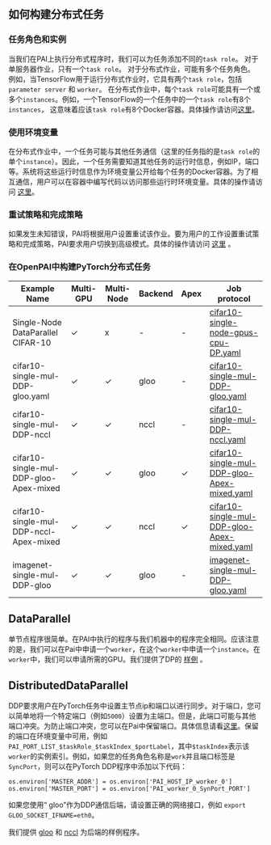 ﻿## 如何构建分布式任务

### 任务角色和实例

当我们在PAI上执行分布式程序时，我们可以为任务添加不同的`task role`。 对于单服务器作业，只有一个`task role`。 对于分布式作业，可能有多个任务角色。 例如，当TensorFlow用于运行分布式作业时，它具有两个`task role`，包括`parameter server` 和 `worker`。 在分布式作业中，每个`task role`可能具有一个或多个`instances`。例如，一个TensorFlow的一个任务中的一个`task role`有8个`instances`， 这意味着应该`task role`有8个Docker容器。具体操作请访问[这里](./如何使用高级任务设置.md#multiple-task-roles)。

### 使用环境变量

在分布式作业中，一个任务可能与其他任务通信（这里的任务指的是`task role`的单个`instance`）。因此，一个任务需要知道其他任务的运行时信息，例如IP，端口等。系统将这些运行时信息作为环境变量公开给每个任务的Docker容器。为了相互通信，用户可以在容器中编写代码以访问那些运行时环境变量。具体的操作请访问 [这里](./如何使用高级任务设置.md#environmental-variables-and-port-reservation)。

### 重试策略和完成策略

如果发生未知错误，PAI将根据用户设置重试该作业。要为用户的工作设置重试策略和完成策略，PAI要求用户切换到高级模式。具体的操作请访问 [这里](./如何使用高级任务设置.md#job-exit-spec-retry-policy-and-completion-policy) 。

### 在OpenPAI中构建PyTorch分布式任务

Example Name | Multi-GPU | Multi-Node | Backend |Apex| Job protocol |
---|---|---|---|---|---| 
Single-Node DataParallel CIFAR-10 | ✓| x | -|-| [cifar10-single-node-gpus-cpu-DP.yaml](https://github.com/microsoft/pai/tree/master/examples/Distributed-example/cifar10-single-node-gpus-cpu-DP.yaml)|
cifar10-single-mul-DDP-gloo.yaml | ✓|  ✓ | gloo|-| [cifar10-single-mul-DDP-gloo.yaml](https://github.com/microsoft/pai/tree/master/examples/Distributed-example/cifar10-single-mul-DDP-gloo.yaml)|
cifar10-single-mul-DDP-nccl | ✓| ✓ |nccl|-| [cifar10-single-mul-DDP-nccl.yaml](https://github.com/microsoft/pai/tree/master/examples/Distributed-example/cifar10-single-mul-DDP-nccl.yaml)|
cifar10-single-mul-DDP-gloo-Apex-mixed | ✓|  ✓ | gloo|✓ | [cifar10-single-mul-DDP-gloo-Apex-mixed.yaml](https://github.com/microsoft/pai/tree/master/examples/Distributed-example/cifar10-single-mul-DDP-gloo-Apex-mixed.yaml)|
cifar10-single-mul-DDP-nccl-Apex-mixed | ✓|  ✓ | nccl|  ✓ | [cifar10-single-mul-DDP-gloo-Apex-mixed.yaml](https://github.com/microsoft/pai/tree/master/examples/Distributed-example/cifar10-single-mul-DDP-gloo-Apex-mixed.yaml)|
imagenet-single-mul-DDP-gloo | ✓|  ✓| gloo|-| [imagenet-single-mul-DDP-gloo.yaml](https://github.com/microsoft/pai/tree/master/examples/Distributed-example/Lite-imagenet-single-mul-DDP-gloo.yaml)|

## DataParallel

单节点程序很简单。在PAI中执行的程序与我们机器中的程序完全相同。应该注意的是，我们可以在Pai中申请一个`worker`，在这个`worker`中申请一个`instance`。在`worker`中，我们可以申请所需的GPU。我们提供了DP的 [样例](../../../examples/Distributed-example/cifar10-single-node-gpus-cpu-DP.py) 。

## DistributedDataParallel


DDP要求用户在PyTorch任务中设置主节点ip和端口以进行同步。对于端口，您可以简单地将一个特定端口（例如`5000`）设置为主端口。但是，此端口可能与其他端口冲突。为防止端口冲突，您可以在Pai中保留端口。具体信息请看[这里](./如何使用高级任务设置.md#environmental-variables-and-port-reservation)。保留的端口在环境变量中可用，例如`PAI_PORT_LIST_$taskRole_$taskIndex_$portLabel`，其中`$taskIndex`表示该`worker`的实例索引。例如，如果您的任务角色名称是`work`并且端口标签是`SyncPort`，则可以在PyTorch DDP程序中添加以下代码：

```
os.environ['MASTER_ADDR'] = os.environ['PAI_HOST_IP_worker_0']
os.environ['MASTER_PORT'] = os.environ['PAI_worker_0_SynPort_PORT']
```
如果您使用“ gloo”作为DDP通信后端，请设置正确的网络接口，例如 `export GLOO_SOCKET_IFNAME=eth0`。


我们提供 [gloo](https://github.com/microsoft/pai/tree/master/examples/Distributed-example/cifar10-single-mul-DDP-gloo.yaml) 和 [nccl](https://github.com/microsoft/pai/tree/master/examples/Distributed-example/cifar10-single-mul-DDP-nccl.yaml) 为后端的样例程序。

